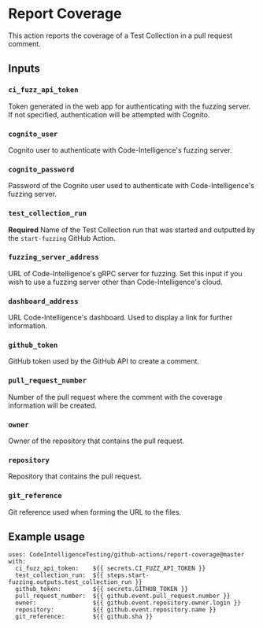 # Report Coverage

This action reports the coverage of a Test Collection in a pull request comment.

## Inputs

### `ci_fuzz_api_token`

Token generated in the web app for authenticating with the fuzzing server.
If not specified, authentication will be attempted with Cognito.

### `cognito_user`

Cognito user to authenticate with Code-Intelligence's fuzzing server.

### `cognito_password`

Password of the Cognito user used to authenticate with Code-Intelligence's fuzzing server.

### `test_collection_run`

**Required** Name of the Test Collection run that was started and outputted by the `start-fuzzing` GitHub Action.

### `fuzzing_server_address`

URL of Code-Intelligence's gRPC server for fuzzing.
Set this input if you wish to use a fuzzing server other than Code-Intelligence's cloud.

### `dashboard_address`

URL Code-Intelligence's dashboard. Used to display a link for further information. 

### `github_token`

GitHub token used by the GitHub API to create a comment.

### `pull_request_number`

Number of the pull request where the comment with the coverage information will be created.

### `owner`

Owner of the repository that contains the pull request.

### `repository`

Repository that contains the pull request.

### `git_reference`

Git reference used when forming the URL to the files.

## Example usage

```
uses: CodeIntelligenceTesting/github-actions/report-coverage@master
with:
  ci_fuzz_api_token:    ${{ secrets.CI_FUZZ_API_TOKEN }}
  test_collection_run:  ${{ steps.start-fuzzing.outputs.test_collection_run }}
  github_token:         ${{ secrets.GITHUB_TOKEN }}
  pull_request_number:  ${{ github.event.pull_request.number }}
  owner:                ${{ github.event.repository.owner.login }}
  repository:           ${{ github.event.repository.name }}
  git_reference:        ${{ github.sha }}
```
